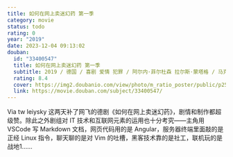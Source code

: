 ```yaml
---
title: 如何在网上卖迷幻药 第一季
category: movie
status: todo
rating: 0
year: "2019"
date: 2023-12-04 09:13:02
douban:
  id: "33400547"
  title: 如何在网上卖迷幻药 第一季
  subtitle: 2019 / 德国 / 喜剧 爱情 犯罪 / 阿尔内·菲尔杜森 拉尔斯·蒙塔格 / 马克西米利安·蒙特 丹尼尔·卡伯
  rating: 8.4
  cover: https://img2.doubanio.com/view/photo/m_ratio_poster/public/p2558384741.jpg
  link: https://movie.douban.com/subject/33400547/
---
```


Via tw leiysky 这两天补了网飞的德剧《如何在网上卖迷幻药》，剧情和制作都超级赞。除此之外剧组对 IT 技术和互联网元素的运用也十分考究——主角用 VSCode 写 Markdown 文档，网页代码用的是 Angular，服务器终端里面敲的是正经 Linux 指令，聊天聊的是对 Vim 的吐槽，黑客技术靠的是社工，联机玩的是战地1……
